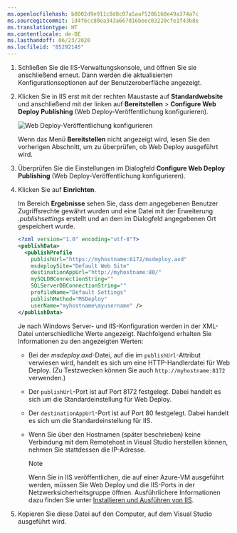 ```yaml
---
ms.openlocfilehash: b8002d9e911c8d8c07a5aaf5286168e49a374a7c
ms.sourcegitcommit: 1d4f6cc80ea343a667d16beec03220cfe1f43b8e
ms.translationtype: HT
ms.contentlocale: de-DE
ms.lasthandoff: 06/23/2020
ms.locfileid: "85292145"
---
```


1. Schließen Sie die IIS-Verwaltungskonsole, und öffnen Sie sie anschließend erneut. Dann werden die aktualisierten Konfigurationsoptionen auf der Benutzeroberfläche angezeigt.

2. Klicken Sie in IIS erst mit der rechten Maustaste auf **Standardwebsite** und anschließend mit der linken auf **Bereitstellen** > **Configure Web Deploy Publishing** (Web Deploy-Veröffentlichung konfigurieren).

    ![Web Deploy-Veröffentlichung konfigurieren](../../deployment/media/tutorial-configure-web-deploy-publishing.png)

   Wenn das Menü **Bereitstellen** nicht angezeigt wird, lesen Sie den vorherigen Abschnitt, um zu überprüfen, ob Web Deploy ausgeführt wird.

3. Überprüfen Sie die Einstellungen im Dialogfeld **Configure Web Deploy Publishing** (Web Deploy-Veröffentlichung konfigurieren).

4. Klicken Sie auf **Einrichten**.

    Im Bereich **Ergebnisse** sehen Sie, dass dem angegebenen Benutzer Zugriffsrechte gewährt wurden und eine Datei mit der Erweiterung *.publishsettings* erstellt und an dem im Dialogfeld angegebenen Ort gespeichert wurde.

    ```xml
    <?xml version="1.0" encoding="utf-8"?>
    <publishData>
      <publishProfile
        publishUrl="https://myhostname:8172/msdeploy.axd"
        msdeploySite="Default Web Site"
        destinationAppUrl="http://myhostname:80/"
        mySQLDBConnectionString=""
        SQLServerDBConnectionString=""
        profileName="Default Settings"
        publishMethod="MSDeploy"
        userName="myhostname\myusername" />
    </publishData>
    ```

    Je nach Windows Server- und IIS-Konfiguration werden in der XML-Datei unterschiedliche Werte angezeigt. Nachfolgend erhalten Sie Informationen zu den angezeigten Werten:

   * Bei der *msdeploy.axd*-Datei, auf die im `publishUrl`-Attribut verwiesen wird, handelt es sich um eine HTTP-Handlerdatei für Web Deploy. (Zu Testzwecken können Sie auch `http://myhostname:8172` verwenden.)
   * Der `publishUrl`-Port ist auf Port 8172 festgelegt. Dabei handelt es sich um die Standardeinstellung für Web Deploy.
   * Der `destinationAppUrl`-Port ist auf Port 80 festgelegt. Dabei handelt es sich um die Standardeinstellung für IIS.
   * Wenn Sie über den Hostnamen (später beschrieben) keine Verbindung mit dem Remotehost in Visual Studio herstellen können, nehmen Sie stattdessen die IP-Adresse.

     > [!NOTE]
     > Wenn Sie in IIS veröffentlichen, die auf einer Azure-VM ausgeführt werden, müssen Sie Web Deploy und die IIS-Ports in der Netzwerksicherheitsgruppe öffnen. Ausführlichere Informationen dazu finden Sie unter [Installieren und Ausführen von IIS](/azure/virtual-machines/windows/quick-create-portal#install-web-server).

5. Kopieren Sie diese Datei auf den Computer, auf dem Visual Studio ausgeführt wird.
